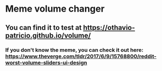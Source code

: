 # Meme volume changer

## You can find it to test at https://othavio-patricio.github.io/volume/ 

### If you don't know the meme, you can check it out here: https://www.theverge.com/tldr/2017/6/9/15768800/reddit-worst-volume-sliders-ui-design

